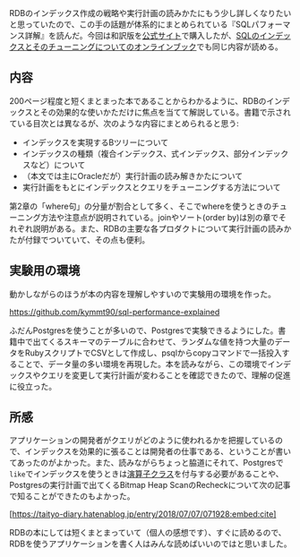 <!-- 『SQLパフォーマンス詳解』を読んだ -->

RDBのインデックス作成の戦略や実行計画の読みかたにもう少し詳しくなりたいと思っていたので、この手の話題が体系的にまとめられている『SQLパフォーマンス詳解』を読んだ。今回は和訳版を[公式サイト](https://sql-performance-explained.jp/)で購入したが、[SQLのインデックスとそのチューニングについてのオンラインブック](https://use-the-index-luke.com/ja)でも同じ内容が読める。

## 内容

200ページ程度と短くまとまった本であることからわかるように、RDBのインデックスとその効果的な使いかただけに焦点を当てて解説している。書籍で示されている目次とは異なるが、次のような内容にまとめられると思う:

- インデックスを実現するBツリーについて
- インデックスの種類（複合インデックス、式インデックス、部分インデックスなど）について
- （本文では主にOracleだが）実行計画の読み解きかたについて
- 実行計画をもとにインデックスとクエリをチューニングする方法について

第2章の「where句」の分量が割合として多く、そこでwhereを使うときのチューニング方法や注意点が説明されている。joinやソート(order by)は別の章でそれぞれ説明がある。また、RDBの主要な各プロダクトについて実行計画の読みかたが付録でついていて、その点も便利。

## 実験用の環境

動かしながらのほうが本の内容を理解しやすいので実験用の環境を作った。

https://github.com/kymmt90/sql-performance-explained

ふだんPostgresを使うことが多いので、Postgresで実験できるようにした。書籍中で出てくるスキーマのテーブルに合わせて、ランダムな値を持つ大量のデータをRubyスクリプトでCSVとして作成し、psqlからcopyコマンドで一括投入することで、データ量の多い環境を再現した。本を読みながら、この環境でインデックスやクエリを変更して実行計画が変わることを確認できたので、理解の促進に役立った。

## 所感

アプリケーションの開発者がクエリがどのように使われるかを把握しているので、インデックスを効果的に張ることは開発者の仕事である、ということが書いてあったのがよかった。また、読みながらちょっと脇道にそれて、Postgresで`like`でインデックスを使うときは[演算子クラス](https://www.postgresql.jp/document/12/html/indexes-opclass.html)を付与する必要があることや、Postgresの実行計画で出てくるBitmap Heap ScanのRecheckについて次の記事で知ることができたのもよかった。

[https://taityo-diary.hatenablog.jp/entry/2018/07/07/071928:embed:cite]

RDBの本にしては短くまとまっていて（個人の感想です）、すぐに読めるので、RDBを使うアプリケーションを書く人はみんな読めばいいのではと思いました。
